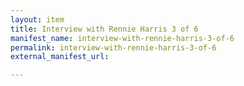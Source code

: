 ```yaml
---
layout: item
title: Interview with Rennie Harris 3 of 6
manifest_name: interview-with-rennie-harris-3-of-6
permalink: interview-with-rennie-harris-3-of-6
external_manifest_url: 

---
```

<!-- Add an essay or interpretive material below this line,
using HTML or markdown.  Do not modify this file above this line -->
